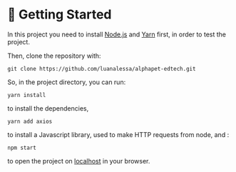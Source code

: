 # 🏁 Getting Started 

In this project you need to install [Node.js](https://nodejs.org/en/download/) and [Yarn](https://yarnpkg.com/) first, in order to test the project.

Then, clone the repository with:

```
git clone https://github.com/luanalessa/alphapet-edtech.git
```

So, in the project directory, you can run:

```
yarn install
```
to install the dependencies,

```
yarn add axios
```
to install a Javascript library, used to make HTTP requests from node, and : 
```
npm start
```

to open the project on [localhost](http://localhost:3000) in your browser.
